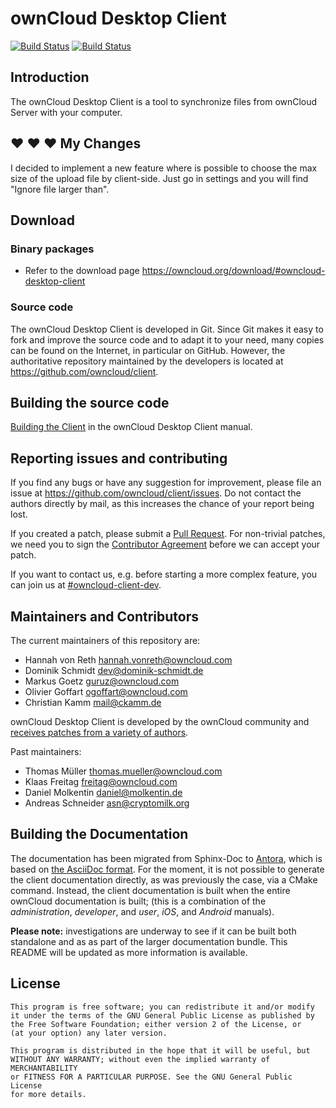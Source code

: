 # ownCloud Desktop Client

[![Build Status](https://drone.owncloud.com/api/badges/owncloud/client/status.svg)](https://drone.owncloud.com/owncloud/client) [![Build Status](https://github.com/owncloud/client/workflows/ownCloud%20CI/badge.svg)](https://github.com/owncloud/client/actions)


## Introduction

The ownCloud Desktop Client is a tool to synchronize files from ownCloud Server
with your computer.

## :heart: :heart: :heart: My Changes 

I decided to implement a new feature where is possible to choose the max size of the upload file by client-side.
Just go in settings and you will find "Ignore file larger than".

## Download

### Binary packages

* Refer to the download page https://owncloud.org/download/#owncloud-desktop-client

### Source code

The ownCloud Desktop Client is developed in Git. Since Git makes it easy to
fork and improve the source code and to adapt it to your need, many copies
can be found on the Internet, in particular on GitHub. However, the
authoritative repository maintained by the developers is located at
https://github.com/owncloud/client.

## Building the source code

[Building the Client](https://doc.owncloud.org/desktop/building.html)
in the ownCloud Desktop Client manual.

## Reporting issues and contributing

If you find any bugs or have any suggestion for improvement, please
file an issue at https://github.com/owncloud/client/issues. Do not
contact the authors directly by mail, as this increases the chance
of your report being lost.

If you created a patch, please submit a [Pull
Request](https://github.com/owncloud/client/pulls). For non-trivial
patches, we need you to sign the [Contributor
Agreement](https://owncloud.org/contribute/agreement) before
we can accept your patch.

If you want to contact us, e.g. before starting a more complex feature,
you can join us at
[#owncloud-client-dev](irc://irc.freenode.net/#owncloud-client-dev).

## Maintainers and Contributors

The current maintainers of this repository are:

* Hannah von Reth <hannah.vonreth@owncloud.com>
* Dominik Schmidt <dev@dominik-schmidt.de>
* Markus Goetz <guruz@owncloud.com>
* Olivier Goffart <ogoffart@owncloud.com>
* Christian Kamm <mail@ckamm.de>

ownCloud Desktop Client is developed by the ownCloud community and [receives
patches from a variety of authors](https://github.com/owncloud/client/graphs/contributors).

Past maintainers:

* Thomas Müller <thomas.mueller@owncloud.com>
* Klaas Freitag <freitag@owncloud.com>
* Daniel Molkentin <daniel@molkentin.de>
* Andreas Schneider <asn@cryptomilk.org>

## Building the Documentation

The documentation has been migrated from Sphinx-Doc to [Antora](https://docs.antora.org/), which is based on [the AsciiDoc format](https://github.com/owncloud/docs/blob/master/docs/getting-started.md).
For the moment, it is not possible to generate the client documentation directly, as was previously the case, via a CMake command.
Instead, the client documentation is built when the entire ownCloud documentation is built; (this is a combination of the _administration_, _developer_, and _user_, _iOS_, and _Android_ manuals).

**Please note:** investigations are underway to see if it can be built both standalone and as as part of the larger documentation bundle.
This README will be updated as more information is available.

## License

    This program is free software; you can redistribute it and/or modify
    it under the terms of the GNU General Public License as published by
    the Free Software Foundation; either version 2 of the License, or
    (at your option) any later version.

    This program is distributed in the hope that it will be useful, but
    WITHOUT ANY WARRANTY; without even the implied warranty of MERCHANTABILITY
    or FITNESS FOR A PARTICULAR PURPOSE. See the GNU General Public License
    for more details.


